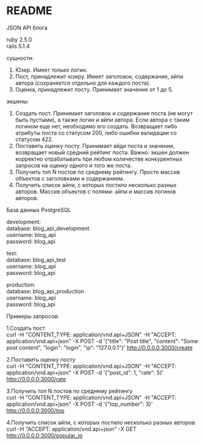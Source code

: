 # README

JSON API блога

ruby  2.5.0<br/>
rails 5.1.4

сущности:
1. Юзер. Имеет только логин.
2. Пост, принадлежит юзеру. Имеет заголовок, содержание, айпи автора (сохраняется отдельно для каждого поста).
3. Оценка, принадлежит посту. Принимает значение от 1 до 5.

экшены:
1. Создать пост. Принимает заголовок и содержание поста (не могут быть пустыми), а также логин и айпи автора. Если автора с таким логином еще нет, необходимо его создать. Возвращает либо атрибуты поста со статусом 200, либо ошибки валидации со статусом 422.
2. Поставить оценку посту. Принимает айди поста и значение, возвращает новый средний рейтинг поста. Важно: экшен должен корректно отрабатывать при любом количестве конкурентных запросов на оценку одного и того же поста.
3. Получить топ N постов по среднему рейтингу. Просто массив объектов с заголовками и содержанием.
4. Получить список айпи, с которых постило несколько разных авторов. Массив объектов с полями: айпи и массив логинов авторов.

База данных PostgreSQL

development:<br/>
  database: blog_api_development<br/>
  username: blog_api<br/>
  password: blog_api<br/>

test:<br/>
  database: blog_api_test<br/>
  username: blog_api<br/>
  password: blog_api<br/>

production:<br/>
  database: blog_api_production<br/>
  username: blog_api<br/>
  password: blog_api<br/>


Примеры запросов:

1.Создать пост<br/>
curl -H "CONTENT_TYPE: application/vnd.api+JSON" -H "ACCEPT: application/vnd.api+json" -X POST -d '{"title": "Post title", "content": "Some post content", "login": "login", "ip": "127.0.0.1"}' http://0.0.0.0:3000/create

2.Поставить оценку посту<br/>
curl -H "CONTENT_TYPE: application/vnd.api+JSON" -H "ACCEPT: application/vnd.api+json" -X POST -d '{"post_id": 1, "rate": 5}' http://0.0.0.0:3000/rate

3.Получить топ N постов по среднему рейтингу<br/>
curl -H "CONTENT_TYPE: application/vnd.api+JSON" -H "ACCEPT: application/vnd.api+json" -X POST -d '{"top_number": 3}' http://0.0.0.0:3000/top

4.Получить список айпи, с которых постило несколько разных авторов<br/>
curl -H "ACCEPT: application/vnd.api+json" -X GET http://0.0.0.0:3000/popular_ip
